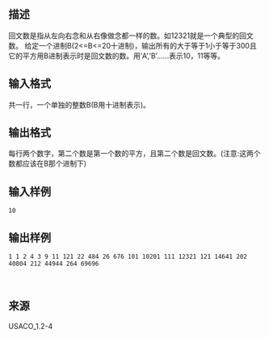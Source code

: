 ## 描述

回文数是指从左向右念和从右像做念都一样的数。如12321就是一个典型的回文数。 给定一个进制B(2<=B<=20十进制)，输出所有的大于等于1小于等于300且它的平方用B进制表示时是回文数的数。用’A’,’B’……表示10，11等等。

## 输入格式

共一行，一个单独的整数B(B用十进制表示)。 

## 输出格式

每行两个数字，第二个数是第一个数的平方，且第二个数是回文数。(注意:这两个数都应该在B那个进制下) 

## 输入样例

```plaintext
10
```

## 输出样例

```plaintext
1 1 2 4 3 9 11 121 22 484 26 676 101 10201 111 12321 121 14641 202 40804 212 44944 264 69696
```



 

## 来源

USACO_1.2-4

